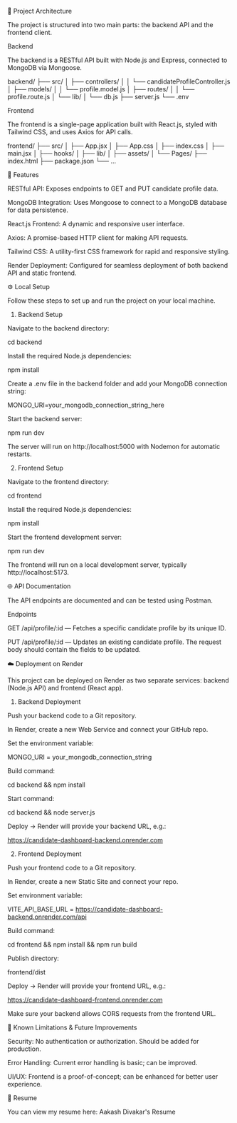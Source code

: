 📁 Project Architecture

The project is structured into two main parts: the backend API and the frontend client.

Backend

The backend is a RESTful API built with Node.js and Express, connected to MongoDB via Mongoose.

backend/
├── src/
│   ├── controllers/
│   │   └── candidateProfileController.js
│   ├── models/
│   │   └── profile.model.js
│   ├── routes/
│   │   └── profile.route.js
│   └── lib/
│       └── db.js
├── server.js
└── .env

Frontend

The frontend is a single-page application built with React.js, styled with Tailwind CSS, and uses Axios for API calls.

frontend/
├── src/
│   ├── App.jsx
│   ├── App.css
│   ├── index.css
│   ├── main.jsx
│   ├── hooks/
│   ├── lib/
│   ├── assets/
│   └── Pages/
├── index.html
├── package.json
└── ...

🚀 Features

RESTful API: Exposes endpoints to GET and PUT candidate profile data.

MongoDB Integration: Uses Mongoose to connect to a MongoDB database for data persistence.

React.js Frontend: A dynamic and responsive user interface.

Axios: A promise-based HTTP client for making API requests.

Tailwind CSS: A utility-first CSS framework for rapid and responsive styling.

Render Deployment: Configured for seamless deployment of both backend API and static frontend.

⚙️ Local Setup

Follow these steps to set up and run the project on your local machine.

1. Backend Setup

Navigate to the backend directory:

cd backend


Install the required Node.js dependencies:

npm install


Create a .env file in the backend folder and add your MongoDB connection string:

MONGO_URI=your_mongodb_connection_string_here


Start the backend server:

npm run dev


The server will run on http://localhost:5000 with Nodemon for automatic restarts.

2. Frontend Setup

Navigate to the frontend directory:

cd frontend


Install the required Node.js dependencies:

npm install


Start the frontend development server:

npm run dev


The frontend will run on a local development server, typically http://localhost:5173.

🌐 API Documentation

The API endpoints are documented and can be tested using Postman.

Endpoints

GET /api/profile/:id — Fetches a specific candidate profile by its unique ID.

PUT /api/profile/:id — Updates an existing candidate profile. The request body should contain the fields to be updated.

☁️ Deployment on Render

This project can be deployed on Render as two separate services: backend (Node.js API) and frontend (React app).

1. Backend Deployment

Push your backend code to a Git repository.

In Render, create a new Web Service and connect your GitHub repo.

Set the environment variable:

MONGO_URI = your_mongodb_connection_string


Build command:

cd backend && npm install


Start command:

cd backend && node server.js


Deploy → Render will provide your backend URL, e.g.:

https://candidate-dashboard-backend.onrender.com

2. Frontend Deployment

Push your frontend code to a Git repository.

In Render, create a new Static Site and connect your repo.

Set environment variable:

VITE_API_BASE_URL = https://candidate-dashboard-backend.onrender.com/api


Build command:

cd frontend && npm install && npm run build


Publish directory:

frontend/dist


Deploy → Render will provide your frontend URL, e.g.:

https://candidate-dashboard-frontend.onrender.com


Make sure your backend allows CORS requests from the frontend URL.

🤝 Known Limitations & Future Improvements

Security: No authentication or authorization. Should be added for production.

Error Handling: Current error handling is basic; can be improved.

UI/UX: Frontend is a proof-of-concept; can be enhanced for better user experience.

📄 Resume

You can view my resume here: Aakash Divakar's Resume
